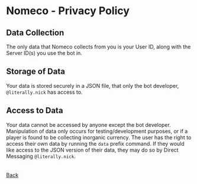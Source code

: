 # Nomeco - Privacy Policy
## Data Collection
The only data that Nomeco collects from you is your User ID, along with the Server ID(s) you use the bot in.

## Storage of Data
Your data is stored securely in a JSON file, that only the bot developer, `@literally.nick` has access to.

## Access to Data
Your data cannot be accessed by anyone except the bot developer. Manipulation of data only occurs for testing/development purposes, or if a player is found to be collecting inorganic currency. The user has the right to access their own data by running the `data` prefix command. If they would like access to the JSON version of their data, they may do so by Direct Messaging `@literally.nick`.\
\
\
[Back](https://nickisadev.github.io/Nomeco)
